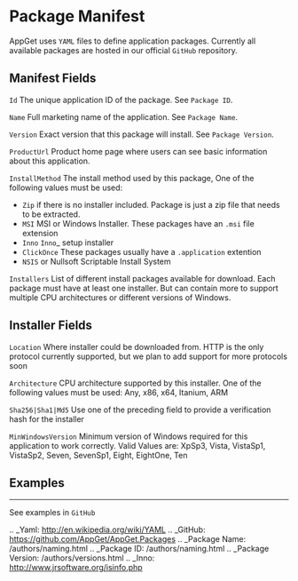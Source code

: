 # Package Manifest

AppGet uses `YAML` files to define application packages. Currently all available packages are hosted in our official `GitHub` repository.

## Manifest Fields

``Id`` The unique application ID of the package. See `Package ID`.

``Name`` Full marketing name of the application. See `Package Name`.

``Version`` Exact version that this package will install. See `Package Version`.

``ProductUrl`` Product home page where users can see basic information about this application.

``InstallMethod`` The install method used by this package, One of the following values must be used:

 * ``Zip`` if there is no installer included. Package is just a zip file that needs to be extracted.
 * ``MSI`` MSI or Windows Installer. These packages have an `.msi` file extension
 * ``Inno`` `Inno`_ setup installer
 * ``ClickOnce`` These packages usually have a `.application` extention
 * ``NSIS`` or Nullsoft Scriptable Install System


``Installers`` List of different install packages available for download. Each package must have at least one installer. But can contain more to support multiple CPU architectures or different versions of Windows.

## Installer Fields


``Location`` Where installer could be downloaded from. HTTP is the only protocol currently supported, but we plan to add support for more protocols soon

``Architecture`` CPU architecture supported by this installer. One of the following values must be used: Any, x86, x64, Itanium, ARM

``Sha256|Sha1|Md5`` Use one of the preceding field to provide a verification hash for the installer

``MinWindowsVersion`` Minimum version of Windows required for this application to work correctly. Valid Values are: XpSp3, Vista, VistaSp1, VistaSp2, Seven, SevenSp1, Eight, EightOne, Ten


## Examples
--------
See examples in `GitHub`

.. _Yaml: http://en.wikipedia.org/wiki/YAML
.. _GitHub: https://github.com/AppGet/AppGet.Packages
.. _Package Name: /authors/naming.html
.. _Package ID: /authors/naming.html
.. _Package Version: /authors/versions.html
.. _Inno: http://www.jrsoftware.org/isinfo.php


